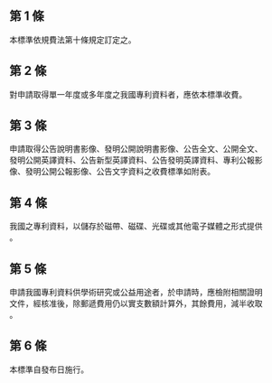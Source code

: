 第 1 條
-------
本標準依規費法第十條規定訂定之。

第 2 條
-------
對申請取得單一年度或多年度之我國專利資料者，應依本標準收費。

第 3 條
-------
申請取得公告說明書影像、發明公開說明書影像、公告全文、公開全文、  
發明公開英譯資料、公告新型英譯資料、公告發明英譯資料、專利公報影  
像、發明公開公報影像、公告文字資料之收費標準如附表。

第 4 條
-------
我國之專利資料，以儲存於磁帶、磁碟、光碟或其他電子媒體之形式提供  
。

第 5 條
-------
申請我國專利資料供學術研究或公益用途者，於申請時，應檢附相關證明  
文件，經核准後，除郵遞費用仍以實支數額計算外，其餘費用，減半收取  
。

第 6 條
-------
本標準自發布日施行。

